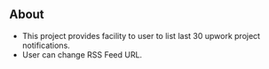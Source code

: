 ## About

- This project provides facility to user to list last 30 upwork project notifications. 
- User can change RSS Feed URL.
